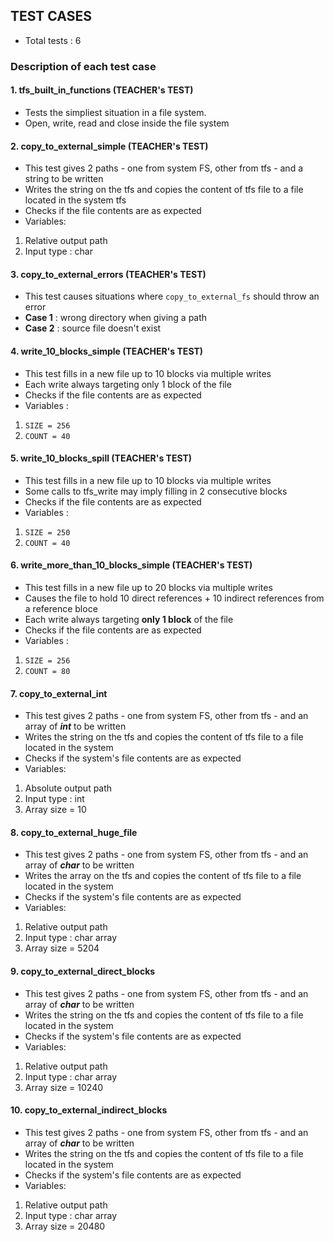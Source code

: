 ## TEST CASES

- Total tests : 6

### Description of each test case

#### 1. tfs_built_in_functions (TEACHER's TEST)
- Tests the simpliest situation in a file system.
- Open, write, read and close inside the file system

#### 2. copy_to_external_simple (TEACHER's TEST)
- This test gives 2 paths - one from system FS, other from tfs - and a string to be written
- Writes the string on the tfs and copies the content of tfs file to a file located in the system tfs
- Checks if the file contents are as expected
- Variables:
1. Relative output path
2. Input type : char

#### 3. copy_to_external_errors (TEACHER's TEST)
- This test causes situations where `copy_to_external_fs` should throw an error
- **Case 1** : wrong directory when giving a path
- **Case 2** : source file doesn't exist

#### 4. write_10_blocks_simple (TEACHER's TEST)
- This test fills in a new file up to 10 blocks via multiple writes
- Each write always targeting only 1 block of the file
- Checks if the file contents are as expected
- Variables :
1. `SIZE = 256`
2. `COUNT = 40`

#### 5. write_10_blocks_spill (TEACHER's TEST)
- This test fills in a new file up to 10 blocks via multiple writes 
- Some calls to tfs_write may imply filling in 2 consecutive blocks
- Checks if the file contents are as expected
- Variables :
1. `SIZE = 250`
2. `COUNT = 40`

#### 6. write_more_than_10_blocks_simple (TEACHER's TEST)
- This test fills in a new file up to 20 blocks via multiple writes
- Causes the file to hold 10 direct references + 10 indirect
references from a reference bloce
- Each write always targeting **only 1 block** of the file
- Checks if the file contents are as expected
- Variables :
1. `SIZE = 256`
2. `COUNT = 80`

#### 7. copy_to_external_int
- This test gives 2 paths - one from system FS, other from tfs - and an array of ***int*** to be written
- Writes the string on the tfs and copies the content of tfs file to a file located in the system
- Checks if the system's file contents are as expected
- Variables:
1. Absolute output path
2. Input type : int
3. Array size = 10

#### 8. copy_to_external_huge_file
- This test gives 2 paths - one from system FS, other from tfs - and an array of ***char*** to be written
- Writes the array on the tfs and copies the content of tfs file to a file located in the system
- Checks if the system's file contents are as expected
- Variables:
1. Relative output path
2. Input type : char array
3. Array size = 5204

#### 9. copy_to_external_direct_blocks
- This test gives 2 paths - one from system FS, other from tfs - and an array of ***char*** to be written
- Writes the string on the tfs and copies the content of tfs file to a file located in the system
- Checks if the system's file contents are as expected
- Variables:
1. Relative output path
2. Input type : char array
3. Array size = 10240

#### 10. copy_to_external_indirect_blocks
- This test gives 2 paths - one from system FS, other from tfs - and an array of ***char*** to be written
- Writes the string on the tfs and copies the content of tfs file to a file located in the system
- Checks if the system's file contents are as expected
- Variables:
1. Relative output path
2. Input type : char array
3. Array size = 20480







